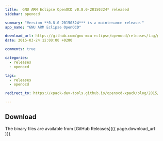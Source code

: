 ```yaml
---
title:  GNU ARM Eclipse OpenOCD v0.8.0-20150324* released
sidebar: openocd

summary: "Version **0.8.0-20150324*** is a maintenance release."
app_name: "GNU ARM Eclipse OpenOCD"

download_url: https://github.com/gnu-mcu-eclipse/openocd/releases/tag/gae-0.8.0-20150324/
date: 2015-03-24 12:00:00 +0200

comments: true

categories:
  - releases
  - openocd

tags:
  - releases
  - openocd

redirect_to: https://xpack-dev-tools.github.io/openocd-xpack/blog/2015/03/24/openocd-v0.8.0-20150324-released

---
```


## Download

The binary files are available from [GitHub Releases]({{ page.download_url }}).
